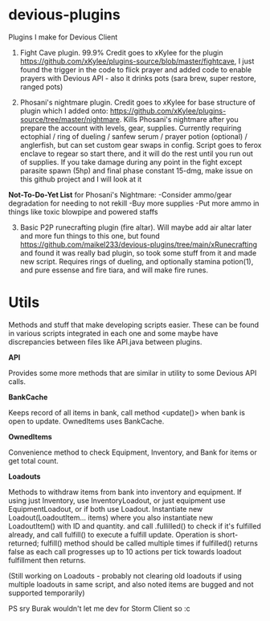 # devious-plugins
Plugins I make for Devious Client

1. Fight Cave plugin. 99.9% Credit goes to xKylee for the plugin <https://github.com/xKylee/plugins-source/blob/master/fightcave>, I just found the trigger in the code to flick prayer and added code to enable prayers with Devious API - also it drinks pots (sara brew, super restore, ranged pots)

2. Phosani's nightmare plugin. Credit goes to xKylee for base structure of plugin which I added onto: <https://github.com/xKylee/plugins-source/tree/master/nightmare>. Kills Phosani's nightmare after you prepare the account with levels, gear, supplies. Currently requiring ectophial / ring of dueling / sanfew serum / prayer potion (optional) / anglerfish, but can set custom gear swaps in config. Script goes to ferox enclave to regear so start there, and it will do the rest until you run out of supplies. If you take damage during any point in the fight except parasite spawn (5hp) and final phase constant 15-dmg, make issue on this github project and I will look at it

**Not-To-Do-Yet List** for Phosani's Nightmare:
-Consider ammo/gear degradation for needing to not rekill
-Buy more supplies
-Put more ammo in things like toxic blowpipe and powered staffs

3. Basic P2P runecrafting plugin (fire altar). Will maybe add air altar later and more fun things to this one, but found <https://github.com/maikel233/devious-plugins/tree/main/xRunecrafting> and found it was really bad plugin, so took some stuff from it and made new script. Requires rings of dueling, and optionally stamina potion(1), and pure essense and fire tiara, and will make fire runes.



# Utils

Methods and stuff that make developing scripts easier. These can be found in various scripts integrated in each one and some maybe have discrepancies between files like API.java between plugins.

**API**

Provides some more methods that are similar in utility to some Devious API calls.

**BankCache**

Keeps record of all items in bank, call method <update()> when bank is open to update. OwnedItems uses BankCache.

**OwnedItems**

Convenience method to check Equipment, Inventory, and Bank for items or get total count.

**Loadouts**

Methods to withdraw items from bank into inventory and equipment. If using just Inventory, use InventoryLoadout, or just equipment use EquipmentLoadout, or if both use Loadout. Instantiate new Loadout(LoadoutItem... items) where you also instantiate new LoadoutItem() with ID and quantity. and call .fullilled() to check if it's fulfilled already, and call fulfill() to execute a fulfill update. Operation is short-returned; fulfill() method should be called multiple times if fulfilled() returns false as each call progresses up to 10 actions per tick towards loadout fulfillment then returns.

(Still working on Loadouts - probably not clearing old loadouts if using multiple loadouts in same script, and also noted items are bugged and not supported temporarily)

PS sry Burak wouldn't let me dev for Storm Client so :c 
